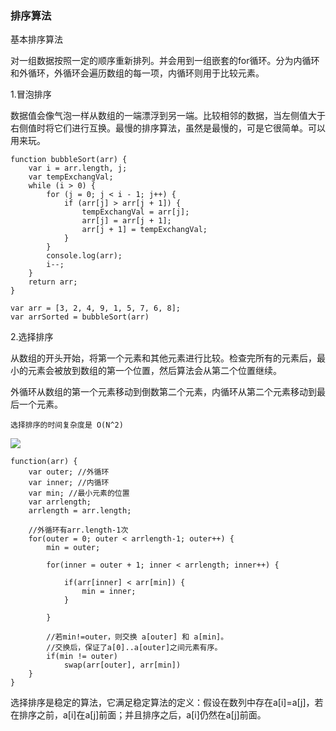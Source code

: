 ### 排序算法
基本排序算法

对一组数据按照一定的顺序重新排列。并会用到一组嵌套的for循环。分为内循环和外循环，外循环会遍历数组的每一项，内循环则用于比较元素。

1.冒泡排序

数据值会像气泡一样从数组的一端漂浮到另一端。比较相邻的数据，当左侧值大于右侧值时将它们进行互换。最慢的排序算法，虽然是最慢的，可是它很简单。可以用来玩。


	function bubbleSort(arr) {
    	var i = arr.length, j;
    	var tempExchangVal;
    	while (i > 0) {
        	for (j = 0; j < i - 1; j++) {
            	if (arr[j] > arr[j + 1]) {
                	tempExchangVal = arr[j];
                	arr[j] = arr[j + 1];
                	arr[j + 1] = tempExchangVal;
            	}
        	}
			console.log(arr);
        	i--;
    	}
    	return arr;
	}
 
	var arr = [3, 2, 4, 9, 1, 5, 7, 6, 8];
	var arrSorted = bubbleSort(arr)

2.选择排序

从数组的开头开始，将第一个元素和其他元素进行比较。检查完所有的元素后，最小的元素会被放到数组的第一个位置，然后算法会从第二个位置继续。

外循环从数组的第一个元素移动到倒数第二个元素，内循环从第二个元素移动到最后一个元素。

`选择排序的时间复杂度是 O(N^2)`

<img src="https://pic1.zhimg.com/v2-c7bbbfaf4e9853595f439e25420197a8_b.jpg">
	
	function(arr) {
		var outer; //外循环
		var inner; //内循环
		var min; //最小元素的位置
		var arrlength;
		arrlength = arr.length;
		
		//外循环有arr.length-1次
		for(outer = 0; outer < arrlength-1; outer++) {
			min = outer;
			
			for(inner = outer + 1; inner < arrlength; inner++) {
			
				if(arr[inner] < arr[min]) {
					min = inner;
				}
				
			}
			
			//若min!=outer，则交换 a[outer] 和 a[min]。
        	//交换后，保证了a[0]..a[outer]之间元素有序。
        	if(min != outer) 
        		swap(arr[outer], arr[min])
		}
	}


选择排序是稳定的算法，它满足稳定算法的定义：假设在数列中存在a[i]=a[j]，若在排序之前，a[i]在a[j]前面；并且排序之后，a[i]仍然在a[j]前面。
